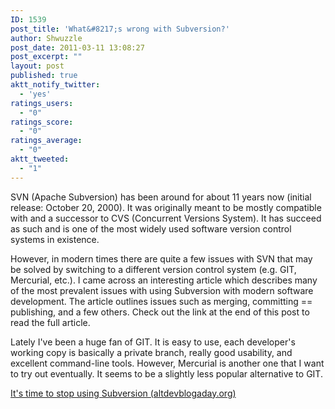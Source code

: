 ```yaml
---
ID: 1539
post_title: 'What&#8217;s wrong with Subversion?'
author: Shwuzzle
post_date: 2011-03-11 13:08:27
post_excerpt: ""
layout: post
published: true
aktt_notify_twitter:
  - 'yes'
ratings_users:
  - "0"
ratings_score:
  - "0"
ratings_average:
  - "0"
aktt_tweeted:
  - "1"
---
```

SVN (Apache Subversion) has been around for about 11 years now (initial release: October 20, 2000). It was originally meant to be mostly compatible with and a successor to CVS (Concurrent Versions System). It has succeed as such and is one of the most widely used software version control systems in existence.

However, in modern times there are quite a few issues with SVN that may be solved by switching to a different version control system (e.g. GIT, Mercurial, etc.). I came across an interesting article which describes many of the most prevalent issues with using Subversion with modern software development. The article outlines issues such as merging, committing == publishing, and a few others. Check out the link at the end of this post to read the full article.

Lately I've been a huge fan of GIT. It is easy to use, each developer's working copy is basically a private branch, really good usability, and excellent command-line tools. However, Mercurial is another one that I want to try out eventually. It seems to be a slightly less popular alternative to GIT.

<a href="http://altdevblogaday.org/2011/03/09/its-time-to-stop-using-subversion/">It's time to stop using Subversion (altdevblogaday.org)</a>
